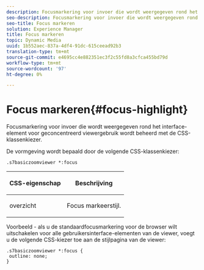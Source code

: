 ```yaml
---
description: Focusmarkering voor invoer die wordt weergegeven rond het interface-element voor geconcentreerd viewergebruik wordt beheerd met de CSS-klassenkiezer.
seo-description: Focusmarkering voor invoer die wordt weergegeven rond het interface-element voor geconcentreerd viewergebruik wordt beheerd met de CSS-klassenkiezer.
seo-title: Focus markeren
solution: Experience Manager
title: Focus markeren
topic: Dynamic Media
uuid: 1b552aec-837a-4df4-91dc-615ceead92b3
translation-type: tm+mt
source-git-commit: e4695cc4e882351ec3f2c55fd8a3cfca455bd79d
workflow-type: tm+mt
source-wordcount: '97'
ht-degree: 0%

---
```



# Focus markeren{#focus-highlight}

Focusmarkering voor invoer die wordt weergegeven rond het interface-element voor geconcentreerd viewergebruik wordt beheerd met de CSS-klassenkiezer.

<!--<a id="section_061E550C1C1D4DB2BD663A898895B38C"></a>-->

De vormgeving wordt bepaald door de volgende CSS-klassenkiezer:

```
.s7basiczoomviewer *:focus
```

<table id="table_94EE3F5BBE4547C0B4943471CEE7EDE4"> 
 <thead> 
  <tr> 
   <th colname="col1" class="entry"> <p> CSS-eigenschap </p> </th> 
   <th colname="col2" class="entry"> <p>Beschrijving </p> </th> 
  </tr> 
 </thead>
 <tbody> 
  <tr> 
   <td colname="col1"> <p> <span class="codeph"> overzicht  </span> </p> </td> 
   <td colname="col2"> <p>Focus markeerstijl. </p> </td> 
  </tr> 
 </tbody> 
</table>

Voorbeeld - als u de standaardfocusmarkering voor de browser wilt uitschakelen voor alle gebruikersinterface-elementen van de viewer, voegt u de volgende CSS-kiezer toe aan de stijlpagina van de viewer:

```
.s7basiczoomviewer *:focus { 
 outline: none; 
}
```

